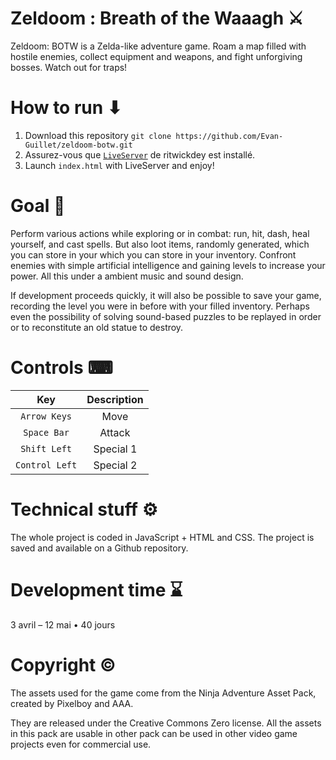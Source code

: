 # Zeldoom : Breath of the Waaagh ⚔
Zeldoom: BOTW is a Zelda-like adventure game. Roam a map filled with hostile enemies, collect equipment and weapons, and fight unforgiving bosses. Watch out for traps!



# How to run ⬇
1. Download this repository `git clone https://github.com/Evan-Guillet/zeldoom-botw.git`
2. Assurez-vous que [`LiveServer`](https://github.com/ritwickdey/vscode-live-server) de ritwickdey est installé. 
3. Launch `index.html` with LiveServer and enjoy!



# Goal 🎯
Perform various actions while exploring or in combat: run, hit, dash, heal yourself, and cast spells. But also loot items, randomly generated, which you can store in your which you can store in your inventory. Confront enemies with simple artificial intelligence and gaining levels to increase your power. All this under a ambient music and sound design.

If development proceeds quickly, it will also be possible to save your game, recording the level you were in before with your filled inventory. Perhaps even the possibility of solving sound-based puzzles to be replayed in order or to reconstitute an old statue to destroy.



# Controls ⌨
| Key | Description |
| :---: | :---: |
| `Arrow Keys` | Move |
| `Space Bar` | Attack |
| `Shift Left` | Special 1 |
| `Control Left` | Special 2 |



# Technical stuff ⚙️
The whole project is coded in JavaScript + HTML and CSS. The project is saved and available on a Github repository.



# Development time ⌛
3 avril – 12 mai • 40 jours



# Copyright ©️
The assets used for the game come from the Ninja Adventure Asset Pack, created by Pixelboy and AAA.

They are released under the Creative Commons Zero license. All the assets in this pack are usable in other pack can be used in other video game projects even for commercial use.
